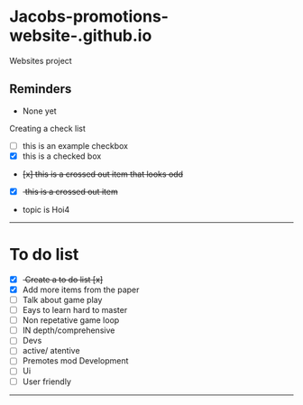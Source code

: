 # Jacobs-promotions-website-.github.io
Websites project

## Reminders
- None yet

Creating a check list
- [ ] this is an example checkbox
- [x] this is a checked box
- <del> [x] this is a crossed out item that looks odd </del>
- [x] <del> this is a crossed out item </del>
- topic is Hoi4
---

# To do list
- [x] <del> Create a to do list [x] </del>
- [x] Add more items from the paper
- [ ] Talk about game play
- [ ] Eays to learn hard to master
- [ ] Non repetative game loop
- [ ] IN depth/comprehensive
- [ ] Devs
- [ ] active/ atentive
- [ ] Premotes mod Development
- [ ] Ui
- [ ] User friendly
---
